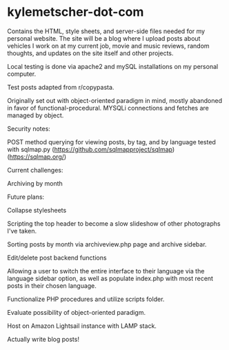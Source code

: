 # kylemetscher-dot-com

Contains the HTML, style sheets, and server-side files needed for my personal website. The site will be a blog where I upload posts about vehicles I work
on at my current job, movie and music reviews, random thoughts, and updates on the site itself and other projects.

Local testing is done via apache2 and mySQL installations on my personal computer.

Test posts adapted from r/copypasta.

Originally set out with object-oriented paradigm in mind, mostly abandoned in favor of functional-procedural. MYSQLi connections and fetches are managed by object.

Security notes:

POST method querying for viewing posts, by tag, and by language tested with sqlmap.py (https://github.com/sqlmapproject/sqlmap) (https://sqlmap.org/)

Current challenges:

Archiving by month

Future plans:

Collapse stylesheets

Scripting the top header to become a slow slideshow of other photographs I've taken.

Sorting posts by month via archiveview.php page and archive sidebar.

Edit/delete post backend functions

Allowing a user to switch the entire interface to their language via the language sidebar option, as well as populate index.php with most recent posts in their chosen language.

Functionalize PHP procedures and utilize scripts folder.

Evaluate possibility of object-oriented paradigm.

Host on Amazon Lightsail instance with LAMP stack.

Actually write blog posts!
